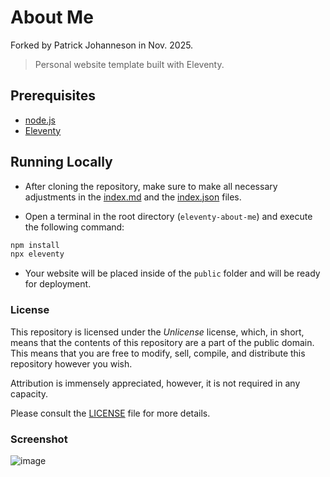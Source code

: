 # About Me

Forked by Patrick Johanneson in Nov. 2025.

> Personal website template built with Eleventy.

## Prerequisites

* [node.js](https://nodejs.org)
* [Eleventy](https://11ty.io)

## Running Locally

* After cloning the repository, make sure to make all necessary adjustments in the [index.md](src/index.md) and the [index.json](src/index.json) files.

* Open a terminal in the root directory (`eleventy-about-me`) and execute the following command:

```bash
npm install
npx eleventy
```

* Your website will be placed inside of the `public` folder and will be ready for deployment.

### License

This repository is licensed under the *Unlicense* license, which, in short, means that the contents of
this repository are a part of the public domain. This means that you are free to modify, sell, compile,
and distribute this repository however you wish.

Attribution is immensely appreciated, however, it is not required in any capacity.

Please consult the [LICENSE](LICENSE) file for more details.

### Screenshot

![image](https://user-images.githubusercontent.com/30193966/56771600-c69b6d00-67bf-11e9-8add-934238d4edc2.png)
